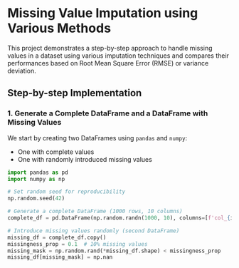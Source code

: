 # Missing Value Imputation using Various Methods

This project demonstrates a step-by-step approach to handle missing values in a dataset using various imputation techniques and compares their performances based on Root Mean Square Error (RMSE) or variance deviation.

## Step-by-step Implementation

### 1. Generate a Complete DataFrame and a DataFrame with Missing Values

We start by creating two DataFrames using `pandas` and `numpy`:
- One with complete values
- One with randomly introduced missing values

```python
import pandas as pd
import numpy as np

# Set random seed for reproducibility
np.random.seed(42)

# Generate a complete DataFrame (1000 rows, 10 columns)
complete_df = pd.DataFrame(np.random.randn(1000, 10), columns=[f'col_{i}' for i in range(1, 11)])

# Introduce missing values randomly (second DataFrame)
missing_df = complete_df.copy()
missingness_prop = 0.1  # 10% missing values
missing_mask = np.random.rand(*missing_df.shape) < missingness_prop
missing_df[missing_mask] = np.nan
